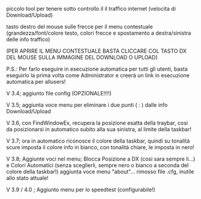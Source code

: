 piccolo tool per tenere sotto controllo il il traffico internet (velocita di Download/Upload)

tasto destro del mouse sulle frecce per il menu contestuale (grandezza/font/colore testo, colori frecce e spostamento a destra/sinistra delle info traffico)

(PER APRIRE IL MENU CONTESTUALE BASTA CLICCARE COL TASTO DX DEL MOUSE SULLA IMMAGINE DEL DOWNLOAD O UPLOAD)

P.S.: Per farlo eseguire in esecuzione automatica per tutti gli utenti, basta eseguirlo la prima volta come Administrator e creerà un link in esecuzione automatica per allusers!

V 3.4; aggiunto file config (OPZIONALE!!!!)

V 3.5; aggiunta voce menu per eliminare i due punti ( : ) dalle info Download/Upload

V 3.6, con FindWindowEx, recupera la posizione esatta della traybar, cosi da posizionarsi in automatico subito alla sua sinistra, al limite della taskbar!

V 3.7; ora in automatico riconosce il colore della taskbar, quindi su tonalità scure imposta il colore info in bianco, con tonalità chiare, le imposta in nero!

V 3.8; Aggiunte voci nel menu; Blocca Posizione a DX (cosi sara sempre li...) e Colori Automatici (senza sceglierli, sempre nero o bianco a seconda del colore della taskbar!)
aggiunta voce menu "about"...
rimosso file .cfg, inutile allo stato attuale!

V 3.9 / 4.0 ; Aggiunto menu per lo speedtest (configurabile!)
